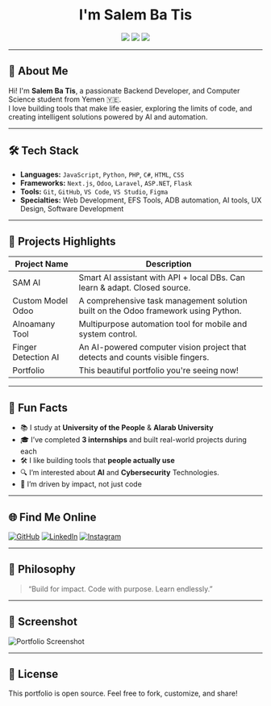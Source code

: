 <h1 align="center"> I'm Salem Ba Tis</h1>

<p align="center">
  <img src="https://img.shields.io/badge/Developer-Backend-blue?style=for-the-badge&logo=appveyor" />
  <img src="https://img.shields.io/badge/Designer-UI/UX-purple?style=for-the-badge&logo=figma" />
  <img src="https://img.shields.io/badge/Maker-Problem%20Solver-green?style=for-the-badge&logo=code" />
</p>

---

## 🎯 About Me

Hi! I'm **Salem Ba Tis**, a passionate Backend Developer, and Computer Science student from Yemen 🇾🇪.  
I love building tools that make life easier, exploring the limits of code, and creating intelligent solutions powered by AI and automation.

---

## 🛠️ Tech Stack

- **Languages:** `JavaScript`, `Python`, `PHP`, `C#`, `HTML`, `CSS`
- **Frameworks:** `Next.js`, `Odoo`, `Laravel`, `ASP.NET`, `Flask`
- **Tools:** `Git`, `GitHub`, `VS Code`, `VS Studio`, `Figma`
- **Specialties:** Web Development, EFS Tools, ADB automation, AI tools, UX Design, Software Development

---

## 🚀 Projects Highlights

| Project Name         | Description                                                                 |
|----------------------|-----------------------------------------------------------------------------|
|  SAM AI            | Smart AI assistant with API + local DBs. Can learn & adapt. Closed source.  |
|  Custom Model Odoo | A comprehensive task management solution built on the Odoo framework using Python.          |
|  Alnoamany Tool    | Multipurpose automation tool for mobile and system control.                 |
|  Finger Detection AI  | An AI-powered computer vision project that detects and counts visible fingers. |
|  Portfolio         | This beautiful portfolio you're seeing now!                                |

---

## 🧩 Fun Facts

- 📚 I study at **University of the People** & **Alarab University**
- 🎓 I’ve completed **3 internships** and built real-world projects during each
- 🛠️ I like building tools that **people actually use**
- 🔍 I’m interested about **AI** and **Cybersecurity** Technologies.
- 🖤 I’m driven by impact, not just code

---

## 🌐 Find Me Online

[![GitHub](https://img.shields.io/badge/GitHub-@batis4-181717?style=for-the-badge&logo=github)](https://github.com/batis4)
[![LinkedIn](https://img.shields.io/badge/LinkedIn-Salem%20Ba%20Tis-blue?style=for-the-badge&logo=linkedin)](https://linkedin.com/in/salem-batis)
[![Instagram](https://img.shields.io/badge/Instagram-@ravenx339-E4405F?style=for-the-badge&logo=instagram)](https://instagram.com/ravenx339)

---

## 🧠 Philosophy

> “Build for impact. Code with purpose. Learn endlessly.”

---

## 📌 Screenshot

![Portfolio Screenshot](./image.png)

---

## 📄 License

This portfolio is open source. Feel free to fork, customize, and share!
